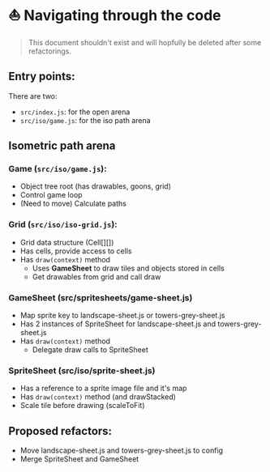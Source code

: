 # ⛵ Navigating through the code

> This document shouldn't exist and will hopfully be deleted after some refactorings.

## Entry points:

There are two:
- `src/index.js`: for the open arena 
- `src/iso/game.js`: for the iso path arena

## Isometric path arena

### Game (`src/iso/game.js`): 
- Object tree root (has drawables, goons, grid)
- Control game loop
- (Need to move) Calculate paths

### Grid (`src/iso/iso-grid.js`):
- Grid data structure (Cell[][])
- Has cells, provide access to cells
- Has `draw(context)` method
  - Uses **GameSheet** to draw tiles and objects stored in cells
  - Get drawables from grid and call draw

### GameSheet (src/spritesheets/game-sheet.js)
- Map sprite key to landscape-sheet.js or towers-grey-sheet.js
- Has 2 instances of SpriteSheet for landscape-sheet.js and towers-grey-sheet.js
- Has `draw(context)` method
  - Delegate draw calls to SpriteSheet

### SpriteSheet (src/iso/sprite-sheet.js)
- Has a reference to a sprite image file and it's map
- Has `draw(context)` method (and drawStacked)
- Scale tile before drawing (scaleToFit)


## Proposed refactors:

- Move landscape-sheet.js and towers-grey-sheet.js to config
- Merge SpriteSheet and GameSheet
